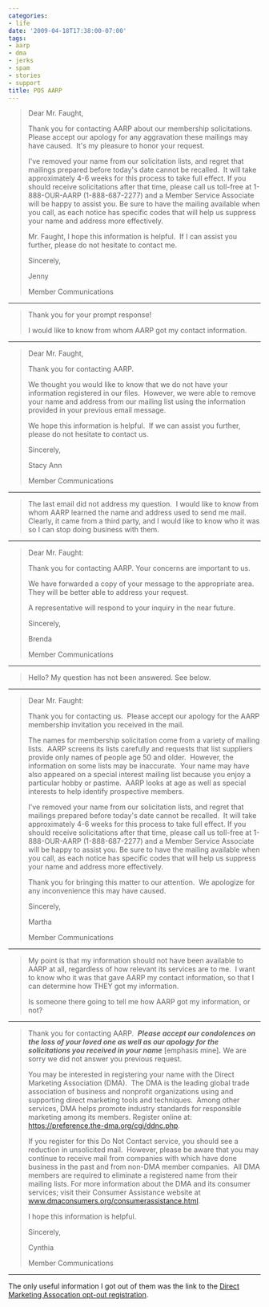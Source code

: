 ```yaml
---
categories:
- life
date: '2009-04-18T17:38:00-07:00'
tags:
- aarp
- dma
- jerks
- spam
- stories
- support
title: POS AARP
---
```


>Dear Mr. Faught,
>
>Thank you for contacting AARP about our membership solicitations. Please accept our apology for any aggravation these mailings may have caused.  It's my pleasure to honor your request.
>
>I've removed your name from our solicitation lists, and regret that mailings prepared before today's date cannot be recalled.  It will take approximately 4-6 weeks for this process to take full effect. If you should receive solicitations after that time, please call us toll-free at 1-888-OUR-AARP (1-888-687-2277) and a Member Service Associate will be happy to assist you. Be sure to have the mailing available when you call, as each notice has specific codes that will help us suppress your name and address more effectively.
>
>Mr. Faught, I hope this information is helpful.  If I can assist you further, please do not hesitate to contact me.
>
>Sincerely,
>
>Jenny
>
>Member Communications

---

>Thank you for your prompt response!
>
>I would like to know from whom AARP got my contact information.

---

>Dear Mr. Faught,
>
>Thank you for contacting AARP.
>
>We thought you would like to know that we do not have your information registered in our files.  However, we were able to remove your name and address from our mailing list using the information provided in your previous email message.
>
>We hope this information is helpful.  If we can assist you further, please do not hesitate to contact us.
>
>Sincerely,
>
>Stacy Ann
>
>Member Communications

---

>The last email did not address my question.  I would like to know from whom AARP learned the name and address used to send me mail.  Clearly, it came from a third party, and I would like to know who it was so I can stop doing business with them.

---

>Dear Mr. Faught:
>
>Thank you for contacting AARP. Your concerns are important to us.
>
>We have forwarded a copy of your message to the appropriate area. They will be better able to address your request.
>
>A representative will respond to your inquiry in the near future.
>
>Sincerely,
>
>Brenda
>
>Member Communications

---

>Hello? My question has not been answered. See below.

---

>Dear Mr. Faught:
>
>Thank you for contacting us.  Please accept our apology for the AARP membership invitation you received in the mail.
>
>The names for membership solicitation come from a variety of mailing lists.  AARP screens its lists carefully and requests that list suppliers provide only names of people age 50 and older.  However, the information on some lists may be inaccurate.  Your name may have also appeared on a special interest mailing list because you enjoy a particular hobby or pastime.  AARP looks at age as well as special interests to help identify prospective members.
>
>I've removed your name from our solicitation lists, and regret that mailings prepared before today's date cannot be recalled.  It will take approximately 4-6 weeks for this process to take full effect. If you should receive solicitations after that time, please call us toll-free at 1-888-OUR-AARP (1-888-687-2277) and a Member Service Associate will be happy to assist you. Be sure to have the mailing available when you call, as each notice has specific codes that will help us suppress your name and address more effectively.
>
>Thank you for bringing this matter to our attention.  We apologize for any inconvenience this may have caused.
>
>Sincerely,
>
>Martha
>
>Member Communications

---

>My point is that my information should not have been available to AARP at all, regardless of how relevant its services are to me.  I want to know who it was that gave AARP my contact information, so that I can determine how THEY got my information.
>
>Is someone there going to tell me how AARP got my information, or not?

---

>Thank you for contacting AARP.  ***Please accept our condolences on the loss of your loved one as well as our apology for the solicitations you received in your name*** [emphasis mine]***.*** We are sorry we did not answer you previous request.
>
>You may be interested in registering your name with the Direct Marketing Association (DMA).  The DMA is the leading global trade association of business and nonprofit organizations using and supporting direct marketing tools and techniques.  Among other services, DMA helps promote industry standards for responsible marketing among its members. Register online at: https://preference.the-dma.org/cgi/ddnc.php.
>
>If you register for this Do Not Contact service, you should see a reduction in unsolicited mail.  However, please be aware that you may continue to receive mail from companies with which have done business in the past and from non-DMA member companies.  All DMA members are required to eliminate a registered name from their mailing lists. For more information about the DMA and its consumer services; visit their Consumer Assistance website at www.dmaconsumers.org/consumerassistance.html.
>
>I hope this information is helpful.
>
>Sincerely,
>
>Cynthia
>
>Member Communications

---

The only useful information I got out of them was the link to the [Direct Marketing Assocation opt-out registration](https://preference.the-dma.org/cgi/ddnc.php).
